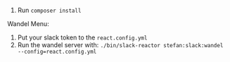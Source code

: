 1. Run `composer install`

Wandel Menu:

1. Put your slack token to the `react.config.yml`
2. Run the wandel server with: `./bin/slack-reactor stefan:slack:wandel --config=react.config.yml`
